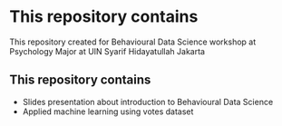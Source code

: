 # This repository contains
This repository created for Behavioural Data Science workshop at Psychology Major at UIN Syarif Hidayatullah Jakarta

## This repository contains
- Slides presentation about introduction to Behavioural Data Science
- Applied machine learning using votes dataset
